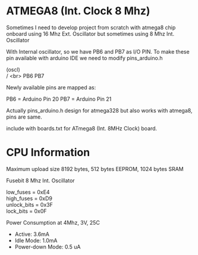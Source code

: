 ATMEGA8 (Int. Clock 8 Mhz)
==========================

Sometimes I need to develop project from scratch with atmega8 chip onboard using 16 Mhz Ext. Oscillator but sometimes using 8 Mhz Int. Oscillator

With Internal oscillator, so we have PB6 and PB7 as I/O PIN. To make these pin available with arduino IDE we need to modify pins_arduino.h

  (oscl)<br>
  /    \<br>
PB6    PB7

  Newly available pins are mapped as:
  
  PB6 = Arduino Pin 20
  PB7 = Arduino Pin 21

Actually pins_arduino.h design for atmega328 but also works with atmega8, pins are same.

include with boards.txt for ATmega8 (Int. 8MHz Clock) board.


CPU Information
===============

Maximum upload size 8192 bytes, 512 bytes EEPROM, 1024 bytes SRAM

Fusebit 8 Mhz Int. Oscillator

low_fuses = 0xE4<br>
high_fuses = 0xD9<br>
unlock_bits = 0x3F<br>
lock_bits = 0x0F

Power Consumption at 4Mhz, 3V, 25C
- Active: 3.6mA
- Idle Mode: 1.0mA
- Power-down Mode: 0.5 uA